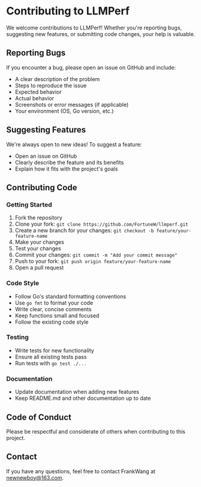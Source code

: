 # Contributing to LLMPerf

We welcome contributions to LLMPerf! Whether you're reporting bugs, suggesting new features, or submitting code changes, your help is valuable.

## Reporting Bugs

If you encounter a bug, please open an issue on GitHub and include:
- A clear description of the problem
- Steps to reproduce the issue
- Expected behavior
- Actual behavior
- Screenshots or error messages (if applicable)
- Your environment (OS, Go version, etc.)

## Suggesting Features

We're always open to new ideas! To suggest a feature:
- Open an issue on GitHub
- Clearly describe the feature and its benefits
- Explain how it fits with the project's goals

## Contributing Code

### Getting Started
1. Fork the repository
2. Clone your fork: `git clone https://github.com/FortuneW/llmperf.git`
3. Create a new branch for your changes: `git checkout -b feature/your-feature-name`
4. Make your changes
5. Test your changes
6. Commit your changes: `git commit -m "Add your commit message"`
7. Push to your fork: `git push origin feature/your-feature-name`
8. Open a pull request

### Code Style
- Follow Go's standard formatting conventions
- Use `go fmt` to format your code
- Write clear, concise comments
- Keep functions small and focused
- Follow the existing code style

### Testing
- Write tests for new functionality
- Ensure all existing tests pass
- Run tests with `go test ./...`

### Documentation
- Update documentation when adding new features
- Keep README.md and other documentation up to date

## Code of Conduct

Please be respectful and considerate of others when contributing to this project.

## Contact

If you have any questions, feel free to contact FrankWang at newnewboy@163.com.